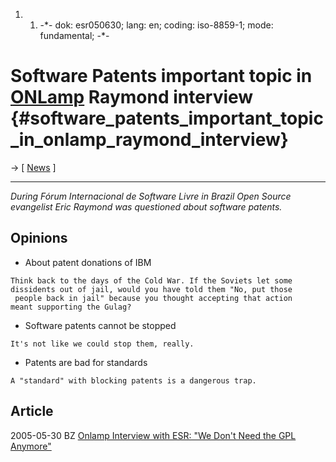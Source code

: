1.  1.  -\*- dok: esr050630; lang: en; coding: iso-8859-1; mode:
        fundamental; -\*-

# Software Patents important topic in [ONLamp](ONLamp "wikilink") Raymond interview {#software_patents_important_topic_in_onlamp_raymond_interview}

-\> \[ [ News](SwpatcninoEn "wikilink") \]

------------------------------------------------------------------------

*During Fórum Internacional de Software Livre in Brazil Open Source
evangelist Eric Raymond was questioned about software patents.*

## Opinions

-   About patent donations of IBM

`Think back to the days of the Cold War. If the Soviets let some `\
`dissidents out of jail, would you have told them "No, put those`\
` people back in jail" because you thought accepting that action `\
`meant supporting the Gulag?`

-   Software patents cannot be stopped

`It's not like we could stop them, really.`

-   Patents are bad for standards

`A "standard" with blocking patents is a dangerous trap.`

## Article

2005-05-30 BZ [Onlamp Interview with ESR: \"We Don\'t Need the GPL
Anymore\"](http://www.onlamp.com/pub/a/onlamp/2005/06/30/esr_interview.html "wikilink")
